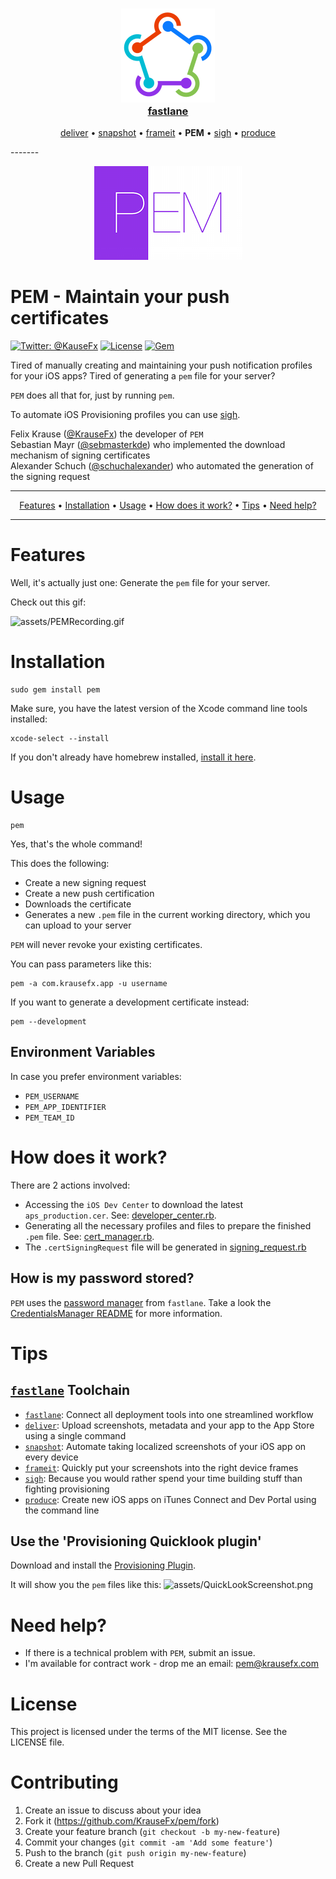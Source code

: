<h3 align="center">
  <a href="https://github.com/KrauseFx/fastlane">
    <img src="assets/fastlane.png" width="150" />
    <br />
    fastlane
  </a>
</h3>
<p align="center">
  <a href="https://github.com/KrauseFx/deliver">deliver</a> &bull; 
  <a href="https://github.com/KrauseFx/snapshot">snapshot</a> &bull; 
  <a href="https://github.com/KrauseFx/frameit">frameit</a> &bull; 
  <b>PEM</b> &bull; 
  <a href="https://github.com/KrauseFx/sigh">sigh</a> &bull; 
  <a href="https://github.com/KrauseFx/produce">produce</a>
</p>
-------

<p align="center">
    <img src="assets/pem.png">
</p>

PEM - Maintain your push certificates
============

[![Twitter: @KauseFx](https://img.shields.io/badge/contact-@KrauseFx-blue.svg?style=flat)](https://twitter.com/KrauseFx)
[![License](http://img.shields.io/badge/license-MIT-green.svg?style=flat)](https://github.com/KrauseFx/pem/blob/master/LICENSE)
[![Gem](https://img.shields.io/gem/v/pem.svg?style=flat)](http://rubygems.org/gems/pem)


Tired of manually creating and maintaining your push notification profiles for your iOS apps? Tired of generating a ```pem``` file for your server? 

```PEM``` does all that for, just by running ```pem```.

To automate iOS Provisioning profiles you can use [sigh](https://github.com/KrauseFx/sigh).

Felix Krause ([@KrauseFx](https://twitter.com/KrauseFx)) the developer of ```PEM```<br />
Sebastian Mayr ([@sebmasterkde](https://twitter.com/sebmasterkde)) who implemented the download mechanism of signing certificates<br />
Alexander Schuch ([@schuchalexander](https://twitter.com/schuchalexander)) who automated the generation of the signing request 


-------
<p align="center">
    <a href="#features">Features</a> &bull; 
    <a href="#installation">Installation</a> &bull; 
    <a href="#usage">Usage</a> &bull; 
    <a href="#how-does-it-work">How does it work?</a> &bull; 
    <a href="#tips">Tips</a> &bull; 
    <a href="#need-help">Need help?</a>
</p>

-------

# Features
Well, it's actually just one: Generate the ```pem``` file for your server.


Check out this gif:

![assets/PEMRecording.gif](assets/PEMRecording.gif)

# Installation
    sudo gem install pem

Make sure, you have the latest version of the Xcode command line tools installed:

    xcode-select --install

If you don't already have homebrew installed, [install it here](http://brew.sh/).

# Usage

    pem
Yes, that's the whole command!

This does the following:

- Create a new signing request
- Create a new push certification
- Downloads the certificate
- Generates a new ```.pem``` file in the current working directory, which you can upload to your server


```PEM``` will never revoke your existing certificates. 

You can pass parameters like this:

    pem -a com.krausefx.app -u username

If you want to generate a development certificate instead:

    pem --development

## Environment Variables
In case you prefer environment variables:

- ```PEM_USERNAME```
- ```PEM_APP_IDENTIFIER```
- ```PEM_TEAM_ID```

# How does it work?
There are 2 actions involved:

- Accessing the ```iOS Dev Center``` to download the latest ```aps_production.cer```. See: [developer_center.rb](https://github.com/KrauseFx/PEM/blob/master/lib/pem/developer_center.rb).
- Generating all the necessary profiles and files to prepare the finished ```.pem``` file. See: [cert_manager.rb](https://github.com/KrauseFx/PEM/blob/master/lib/pem/cert_manager.rb).
- The ```.certSigningRequest``` file will be generated in [signing_request.rb](https://github.com/KrauseFx/PEM/blob/master/lib/pem/signing_request.rb)


## How is my password stored?
```PEM``` uses the [password manager](https://github.com/KrauseFx/CredentialsManager) from `fastlane`. Take a look the [CredentialsManager README](https://github.com/KrauseFx/CredentialsManager) for more information.

# Tips

## [`fastlane`](http://fastlane.tools) Toolchain

- [`fastlane`](http://fastlane.tools): Connect all deployment tools into one streamlined workflow
- [`deliver`](https://github.com/KrauseFx/deliver): Upload screenshots, metadata and your app to the App Store using a single command
- [`snapshot`](https://github.com/KrauseFx/snapshot): Automate taking localized screenshots of your iOS app on every device
- [`frameit`](https://github.com/KrauseFx/frameit): Quickly put your screenshots into the right device frames
- [`sigh`](https://github.com/KrauseFx/sigh): Because you would rather spend your time building stuff than fighting provisioning
- [`produce`](https://github.com/KrauseFx/produce): Create new iOS apps on iTunes Connect and Dev Portal using the command line

## Use the 'Provisioning Quicklook plugin'
Download and install the [Provisioning Plugin](https://github.com/chockenberry/Provisioning).

It will show you the ```pem``` files like this: 
![assets/QuickLookScreenshot.png](assets/QuickLookScreenshot.png)


# Need help?
- If there is a technical problem with ```PEM```, submit an issue.
- I'm available for contract work - drop me an email: pem@krausefx.com

# License
This project is licensed under the terms of the MIT license. See the LICENSE file.

# Contributing

1. Create an issue to discuss about your idea
2. Fork it (https://github.com/KrauseFx/pem/fork)
3. Create your feature branch (`git checkout -b my-new-feature`)
4. Commit your changes (`git commit -am 'Add some feature'`)
5. Push to the branch (`git push origin my-new-feature`)
6. Create a new Pull Request
